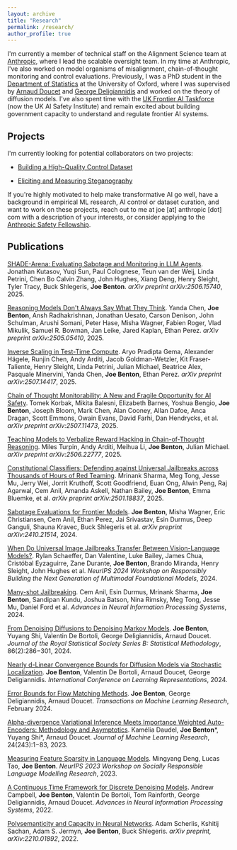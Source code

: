 ```yaml
---
layout: archive
title: "Research"
permalink: /research/
author_profile: true
---
```


<!-- {% if author.googlescholar %}
  You can also find my articles on <u><a href="{{author.googlescholar}}">my Google Scholar profile</a>.</u>
{% endif %}

{% include base_path %}

{% for post in site.publications reversed %}
  {% include archive-single.html %}
{% endfor %} -->

I'm currently a member of technical staff on the Alignment Science team at [Anthropic](https://www.anthropic.com/), where I lead the scalable oversight team. In my time at Anthropic, I've also worked on model organisms of misalignment, chain-of-thought monitoring and control evaluations. Previously, I was a PhD student in the [Department of Statistics](https://www.stats.ox.ac.uk/) at the University of Oxford, where I was supervised by [Arnaud Doucet](https://www.stats.ox.ac.uk/~doucet/) and [George Deligiannidis](https://www.stats.ox.ac.uk/~deligian/) and worked on the theory of diffusion models. I've also spent time with the [UK Frontier AI Taskforce](https://www.gov.uk/government/publications/frontier-ai-taskforce-second-progress-report) (now the UK AI Safety Institute) and remain excited about building government capacity to understand and regulate frontier AI systems.

## Projects

I'm currently looking for potential collaborators on two projects:

- [Building a High-Quality Control Dataset](https://docs.google.com/document/d/1okUYcfjSxkzptbMYb-5ABqz-Lg-lwLrKC0QhlQN9_6s/edit?tab=t.0#heading=h.kp1dywkdwlm6)

- [Eliciting and Measuring Steganography](https://docs.google.com/document/d/1GqrBIc6DIzarfADWSbsvDvG_GUag40OV88sx3BSljxM/edit?tab=t.0#heading=h.t4phonbuw8f1)

If you're highly motivated to help make transformative AI go well, have a background in empirical ML research, AI control or dataset curation, and want to work on these projects, reach out to me at joe [at] anthropic [dot] com with a description of your interests, or consider applying to the [Anthropic Safety Fellowship](https://alignment.anthropic.com/2024/anthropic-fellows-program/).

## Publications

[SHADE-Arena: Evaluating Sabotage and Monitoring in LLM Agents](https://arxiv.org/abs/2506.15740). Jonathan Kutasov, Yuqi Sun, Paul Colognese, Teun van der Weij, Linda Petrini, Chen Bo Calvin Zhang, John Hughes, Xiang Deng, Henry Sleight, Tyler Tracy, Buck Shlegeris, **Joe Benton**. *arXiv preprint arXiv:2506.15740*, 2025.

[Reasoning Models Don't Always Say What They Think](https://arxiv.org/abs/2505.05410). Yanda Chen, **Joe Benton**, Ansh Radhakrishnan, Jonathan Uesato, Carson Denison, John Schulman, Arushi Somani, Peter Hase, Misha Wagner, Fabien Roger, Vlad Mikulik, Samuel R. Bowman, Jan Leike, Jared Kaplan, Ethan Perez. *arXiv preprint arXiv:2505.05410*, 2025.

[Inverse Scaling in Test-Time Compute](https://arxiv.org/abs/2507.14417). Aryo Pradipta Gema, Alexander Hägele, Runjin Chen, Andy Arditi, Jacob Goldman-Wetzler, Kit Fraser-Taliente, Henry Sleight, Linda Petrini, Julian Michael, Beatrice Alex, Pasquale Minervini, Yanda Chen, **Joe Benton**, Ethan Perez. *arXiv preprint arXiv:2507.14417*, 2025.

[Chain of Thought Monitorability: A New and Fragile Opportunity for AI Safety](https://arxiv.org/abs/2507.11473). Tomek Korbak, Mikita Balesni, Elizabeth Barnes, Yoshua Bengio, **Joe Benton**, Joseph Bloom, Mark Chen, Alan Cooney, Allan Dafoe, Anca Dragan, Scott Emmons, Owain Evans, David Farhi, Dan Hendrycks, et al. *arXiv preprint arXiv:2507.11473*, 2025.

[Teaching Models to Verbalize Reward Hacking in Chain-of-Thought Reasoning](https://arxiv.org/abs/2506.22777). Miles Turpin, Andy Arditi, Meihua Li, **Joe Benton**, Julian Michael. *arXiv preprint arXiv:2506.22777*, 2025.

[Constitutional Classifiers: Defending against Universal Jailbreaks across Thousands of Hours of Red Teaming](https://www.anthropic.com/research/constitutional-classifiers). Mrinank Sharma, Meg Tong, Jesse Mu, Jerry Wei, Jorrit Kruthoff, Scott Goodfriend, Euan Ong, Alwin Peng, Raj Agarwal, Cem Anil, Amanda Askell, Nathan Bailey, **Joe Benton**, Emma Bluemke, et al. _arXiv preprint arXiv:2501.18837_, 2025.

[Sabotage Evaluations for Frontier Models](https://arxiv.org/abs/2410.21514). **Joe Benton**, Misha Wagner, Eric Christiansen, Cem Anil, Ethan Perez, Jai Srivastav, Esin Durmus, Deep Ganguli, Shauna Kravec, Buck Shlegeris et al. _arXiv preprint arXiv:2410.21514_, 2024.

[When Do Universal Image Jailbreaks Transfer Between Vision-Language Models?](https://arxiv.org/abs/2407.15211). Rylan Schaeffer, Dan Valentine, Luke Bailey, James Chua, Cristóbal Eyzaguirre, Zane Durante, **Joe Benton**, Brando Miranda, Henry Sleight, John Hughes et al. _NeurIPS 2024 Workshop on Responsibly Building the Next Generation of Multimodal Foundational Models_, 2024.

[Many-shot Jailbreaking](https://www.anthropic.com/research/many-shot-jailbreaking). Cem Anil, Esin Durmus, Mrinank Sharma, **Joe Benton**, Sandipan Kundu, Joshua Batson, Nina Rimsky, Meg Tong, Jesse Mu, Daniel Ford et al. _Advances in Neural Information Processing Systems_, 2024.

[From Denoising Diffusions to Denoising Markov Models](https://academic.oup.com/jrsssb/advance-article/doi/10.1093/jrsssb/qkae005/7564909). **Joe Benton**, Yuyang Shi, Valentin De Bortoli, George Deligiannidis, Arnaud Doucet. _Journal of the Royal Statistical Society Series B: Statistical Methodology_, 86(2):286−301, 2024.

[Nearly d-Linear Convergence Bounds for Diffusion Models via Stochastic Localization](https://arxiv.org/abs/2308.03686). **Joe Benton**, Valentin De Bortoli, Arnaud Doucet, George Deligiannidis. _International Conference on Learning Representations_, 2024.

[Error Bounds for Flow Matching Methods](https://arxiv.org/abs/2305.16860). **Joe Benton**, George Deligiannidis, Arnaud Doucet. _Transactions on Machine Learning Research_, February 2024.

[Alpha-divergence Variational Inference Meets Importance Weighted Auto-Encoders: Methodology and Asymptotics](https://www.jmlr.org/papers/volume24/22-1160/22-1160.pdf). Kamélia Daudel, **Joe Benton**\*, Yuyang Shi\*, Arnaud Doucet. _Journal of Machine Learning Research_, 24(243):1−83, 2023.

[Measuring Feature Sparsity in Language Models](https://arxiv.org/abs/2310.07837). Mingyang Deng, Lucas Tao, **Joe Benton**. _NeurIPS 2023 Workshop on Socially Responsible Language Modelling Research_, 2023.

[A Continuous Time Framework for Discrete Denoising Models](https://papers.nips.cc/paper_files/paper/2022/hash/b5b528767aa35f5b1a60fe0aaeca0563-Abstract-Conference.html). Andrew Campbell, **Joe Benton**, Valentin De Bortoli, Tom Rainforth, George Deligiannidis, Arnaud Doucet. _Advances in Neural Information Processing Systems_, 2022.

[Polysemanticity and Capacity in Neural Networks](https://arxiv.org/abs/2210.01892). Adam Scherlis, Kshitij Sachan, Adam S. Jermyn, **Joe Benton**, Buck Shlegeris. _arXiv preprint, arXiv:2210.01892_, 2022.

<!-- ## Talks

Some talks will go here -->

